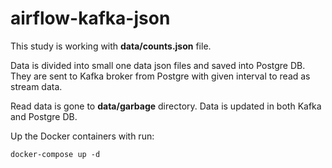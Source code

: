 # airflow-kafka-json

This study is working with **data/counts.json** file.

Data is divided into small one data json files and saved into Postgre DB. They are sent to Kafka broker from Postgre with given interval to read as stream data.

Read data is gone to **data/garbage** directory. Data is updated in both Kafka and Postgre DB. 

Up the Docker containers with run:

```
docker-compose up -d
```
